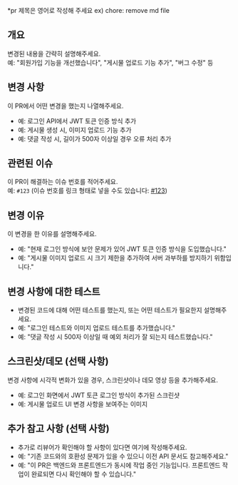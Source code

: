 *pr 제목은 영어로 작성해 주세요 ex) chore: remove md file 
## 개요
변경된 내용을 간략히 설명해주세요.  
예: "회원가입 기능을 개선했습니다", "게시물 업로드 기능 추가", "버그 수정" 등

## 변경 사항
이 PR에서 어떤 변경을 했는지 나열해주세요.
- 예: 로그인 API에서 JWT 토큰 인증 방식 추가
- 예: 게시물 생성 시, 이미지 업로드 기능 추가
- 예: 댓글 작성 시, 길이가 500자 이상일 경우 오류 처리 추가

## 관련된 이슈
이 PR이 해결하는 이슈 번호를 적어주세요.  
예: `#123` (이슈 번호를 링크 형태로 넣을 수도 있습니다: [#123](https://github.com/your_repo/issues/123))

## 변경 이유
이 변경을 한 이유를 설명해주세요.
- 예: "현재 로그인 방식에 보안 문제가 있어 JWT 토큰 인증 방식을 도입했습니다."
- 예: "게시물 이미지 업로드 시 크기 제한을 추가하여 서버 과부하를 방지하기 위함입니다."

## 변경 사항에 대한 테스트
- 변경된 코드에 대해 어떤 테스트를 했는지, 또는 어떤 테스트가 필요한지 설명해주세요.
- 예: "로그인 테스트와 이미지 업로드 테스트를 추가했습니다."
- 예: "댓글 작성 시 500자 이상일 때 예외 처리가 잘 되는지 테스트했습니다."

## 스크린샷/데모 (선택 사항)
변경 사항에 시각적 변화가 있을 경우, 스크린샷이나 데모 영상 등을 추가해주세요.
- 예: 로그인 화면에서 JWT 토큰 로그인 방식이 추가된 스크린샷
- 예: 게시물 업로드 UI 변경 사항을 보여주는 이미지

## 추가 참고 사항 (선택 사항)
- 추가로 리뷰어가 확인해야 할 사항이 있다면 여기에 작성해주세요.
- 예: "기존 코드와의 호환성 문제가 있을 수 있으니 이전 API 문서도 참고해주세요."
- 예: "이 PR은 백엔드와 프론트엔드가 동시에 작업 중인 기능입니다. 프론트엔드 작업이 완료되면 다시 확인해야 할 수 있습니다."
